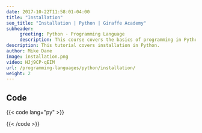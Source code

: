 ```yaml
---
date: 2017-10-22T11:58:01-04:00
title: "Installation"
seo_title: "Installation | Python | Giraffe Academy"
subheader:
     greeting: Python - Programming Language
     description: This course covers the basics of programming in Python. Work your way through the videos and we'll teach you everything you need to know to start your programming journey!
description: This tutorial covers installation in Python.
author: Mike Dane
image: installation.png
video: HJj9CP-qEIM
url: /programming-languages/python/installation/
weight: 2
---
```


## Code

{{< code lang="py" >}}

{{< /code >}}